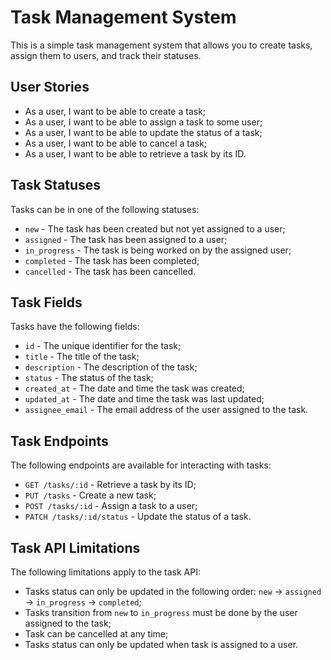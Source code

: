 # Task Management System

This is a simple task management system that allows you to create tasks, assign them to users, and track their statuses.

## User Stories

- As a user, I want to be able to create a task;
- As a user, I want to be able to assign a task to some user;
- As a user, I want to be able to update the status of a task;
- As a user, I want to be able to cancel a task;
- As a user, I want to be able to retrieve a task by its ID.

## Task Statuses

Tasks can be in one of the following statuses:
- `new` - The task has been created but not yet assigned to a user;
- `assigned` - The task has been assigned to a user;
- `in_progress` - The task is being worked on by the assigned user;
- `completed` - The task has been completed;
- `cancelled` - The task has been cancelled.

## Task Fields

Tasks have the following fields:
- `id` - The unique identifier for the task;
- `title` - The title of the task;
- `description` - The description of the task;
- `status` - The status of the task;
- `created_at` - The date and time the task was created;
- `updated_at` - The date and time the task was last updated;
- `assignee_email` - The email address of the user assigned to the task.

## Task Endpoints

The following endpoints are available for interacting with tasks:
- `GET /tasks/:id` - Retrieve a task by its ID;
- `PUT /tasks` - Create a new task;
- `POST /tasks/:id` - Assign a task to a user;
- `PATCH /tasks/:id/status` - Update the status of a task.

## Task API Limitations

The following limitations apply to the task API:
- Tasks status can only be updated in the following order: `new` -> `assigned` -> `in_progress` -> `completed`;
- Tasks transition from `new` to `in_progress` must be done by the user assigned to the task;
- Task can be cancelled at any time;
- Tasks status can only be updated when task is assigned to a user.
